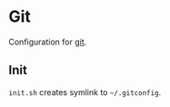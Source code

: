 # Git

Configuration for [git](https://git-scm.com/).

## Init
`init.sh` creates symlink to `~/.gitconfig`.
